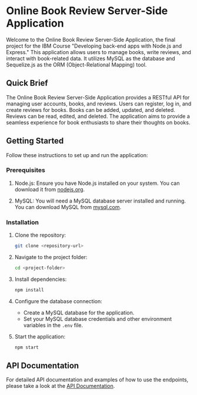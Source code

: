 # Online Book Review Server-Side Application

Welcome to the Online Book Review Server-Side Application, the final project for the IBM Course "Developing back-end apps with Node.js and Express." This application allows users to manage books, write reviews, and interact with book-related data. It utilizes MySQL as the database and Sequelize.js as the ORM (Object-Relational Mapping) tool.

## Quick Brief

The Online Book Review Server-Side Application provides a RESTful API for managing user accounts, books, and reviews. Users can register, log in, and create reviews for books. Books can be added, updated, and deleted. Reviews can be read, edited, and deleted. The application aims to provide a seamless experience for book enthusiasts to share their thoughts on books.

## Getting Started

Follow these instructions to set up and run the application:

### Prerequisites

1. Node.js: Ensure you have Node.js installed on your system. You can download it from [nodejs.org](https://nodejs.org/).

2. MySQL: You will need a MySQL database server installed and running. You can download MySQL from [mysql.com](https://www.mysql.com/).

### Installation

1. Clone the repository:

   ```bash
   git clone <repository-url>
   ```

2. Navigate to the project folder:

   ```bash
   cd <project-folder>
   ```

3. Install dependencies:

   ```bash
   npm install
   ```

4. Configure the database connection:
   
   - Create a MySQL database for the application.
   - Set your MySQL database credentials and other environment variables in the `.env` file.

5. Start the application:

   ```bash
   npm start
   ```

## API Documentation

For detailed API documentation and examples of how to use the endpoints, please take a look at the [API Documentation](https://documenter.getpostman.com/view/28416524/2s9YBxacHG).
